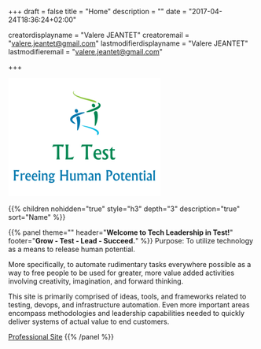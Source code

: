+++
draft = false
title = "Home"
description = ""
date = "2017-04-24T18:36:24+02:00"


creatordisplayname = "Valere JEANTET"
creatoremail = "valere.jeantet@gmail.com"
lastmodifierdisplayname = "Valere JEANTET"
lastmodifieremail = "valere.jeantet@gmail.com"

+++

<span id="sidebar-toggle-span">
<a href="#" id="sidebar-toggle" data-sidebar-toggle=""><i class="fa fa-bars"></i></a>
</span>

![](tlt.png)

{{% children nohidden="true" style="h3" depth="3" description="true" sort="Name" %}}

{{% panel theme="" header="<b>Welcome to Tech Leadership in Test!</b>" footer="<b>Grow - Test - Lead - Succeed.</b>" %}}
Purpose: To utilize technology as a means to release human potential.

More specifically, to automate rudimentary tasks everywhere possible as a way to free people to be used for greater, more value added activities involving creativity, imagination, and forward thinking.

This site is primarily comprised of ideas, tools, and frameworks related to testing, devops, and infrastructure automation. Even more important areas encompass methodologies and leadership capabilities needed to quickly deliver systems of actual value to end customers.

[Professional Site](https://tbro28.github.io/prof/)
{{% /panel %}}
